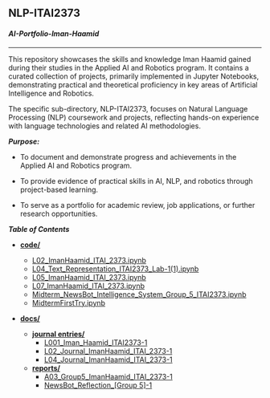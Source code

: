 ## NLP-ITAI2373 
#### ***AI-Portfolio-Iman-Haamid***
---
This repository showcases the skills and knowledge Iman Haamid gained during their studies in the Applied AI and Robotics program. It contains a curated collection of projects, primarily implemented in Jupyter Notebooks, demonstrating practical and theoretical proficiency in key areas of Artificial Intelligence and Robotics.

The specific sub-directory, NLP-ITAI2373, focuses on Natural Language Processing (NLP) coursework and projects, reflecting hands-on experience with language technologies and related AI methodologies.

***Purpose:***

- To document and demonstrate progress and achievements in the Applied AI and Robotics program.

- To provide evidence of practical skills in AI, NLP, and robotics through project-based learning.

- To serve as a portfolio for academic review, job applications, or further research opportunities.

***Table of Contents***

  - **[code/](/code)**

      - [L02\_ImanHaamid\_ITAI\_2373.ipynb](/code/L02_ImanHaamid_ITAI_2373.ipynb)
      - [L04\_Text\_Representation\_ITAI2373\_Lab-1(1).ipynb](/code/L04_Text_Representation_ITAI2373_Lab-1\(1\).ipynb)
      - [L05\_ImanHaamid\_ITAI\_2373.ipynb](/code/L05_ImanHaamid_ITAI_2373.ipynb)
      - [L07\_ImanHaamid\_ITAI\_2373.ipynb](/code/L07_ImanHaamid_ITAI_2373.ipynb)
      - [Midterm\_NewsBot\_Intelligence\_System\_Group\_5\_ITAI2373.ipynb](/code/Midterm_NewsBot_Intelligence_System_Group_5_ITAI2373.ipynb)
      - [MidtermFirstTry.ipynb](/code/MidtermFirstTry.ipynb)

  - **[docs/](/docs)**

      - **[journal entries/](/docs/journal%20entries)**
          - [L001\_Iman\_Haamid\_ITAI2373-1](/docs/journal%20entries/L001_Iman_Haamid_ITAI2373-1.pdf)
          - [L02\_Journal\_ImanHaamid\_ITAI\_2373-1](/docs/journal%20entries/L02_Journal_ImanHaamid_ITAI_2373-1.pdf)
          - [L04\_Journal\_ImanHaamid\_ITAI\_2373-1](/docs/journal%20entries/L04_Journal_ImanHaamid_ITAI_2373-1.pdf)
      - **[reports/](/docs/reports)**
          - [A03\_Group5\_ImanHaamid\_ITAI\_2373-1](/docs/reports/A03_Group5_ImanHaamid_ITAI_2373-1.pdf)
          - [NewsBot\_Reflection\_[Group 5]-1](/docs/reports/NewsBot_Reflection_%255BGroup%25205%255D-1.pdf)
